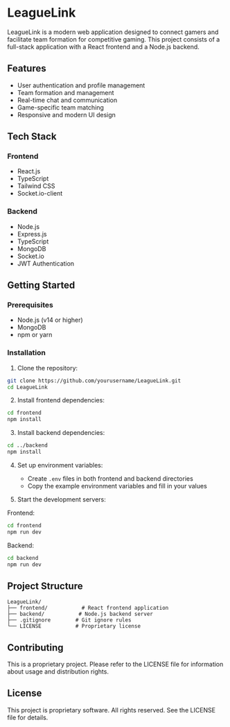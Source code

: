 # LeagueLink

LeagueLink is a modern web application designed to connect gamers and facilitate team formation for competitive gaming. This project consists of a full-stack application with a React frontend and a Node.js backend.

## Features

- User authentication and profile management
- Team formation and management
- Real-time chat and communication
- Game-specific team matching
- Responsive and modern UI design

## Tech Stack

### Frontend

- React.js
- TypeScript
- Tailwind CSS
- Socket.io-client

### Backend

- Node.js
- Express.js
- TypeScript
- MongoDB
- Socket.io
- JWT Authentication

## Getting Started

### Prerequisites

- Node.js (v14 or higher)
- MongoDB
- npm or yarn

### Installation

1. Clone the repository:

```bash
git clone https://github.com/yourusername/LeagueLink.git
cd LeagueLink
```

2. Install frontend dependencies:

```bash
cd frontend
npm install
```

3. Install backend dependencies:

```bash
cd ../backend
npm install
```

4. Set up environment variables:

   - Create `.env` files in both frontend and backend directories
   - Copy the example environment variables and fill in your values

5. Start the development servers:

Frontend:

```bash
cd frontend
npm run dev
```

Backend:

```bash
cd backend
npm run dev
```

## Project Structure

```
LeagueLink/
├── frontend/           # React frontend application
├── backend/           # Node.js backend server
├── .gitignore        # Git ignore rules
└── LICENSE           # Proprietary license
```

## Contributing

This is a proprietary project. Please refer to the LICENSE file for information about usage and distribution rights.

## License

This project is proprietary software. All rights reserved. See the LICENSE file for details.
